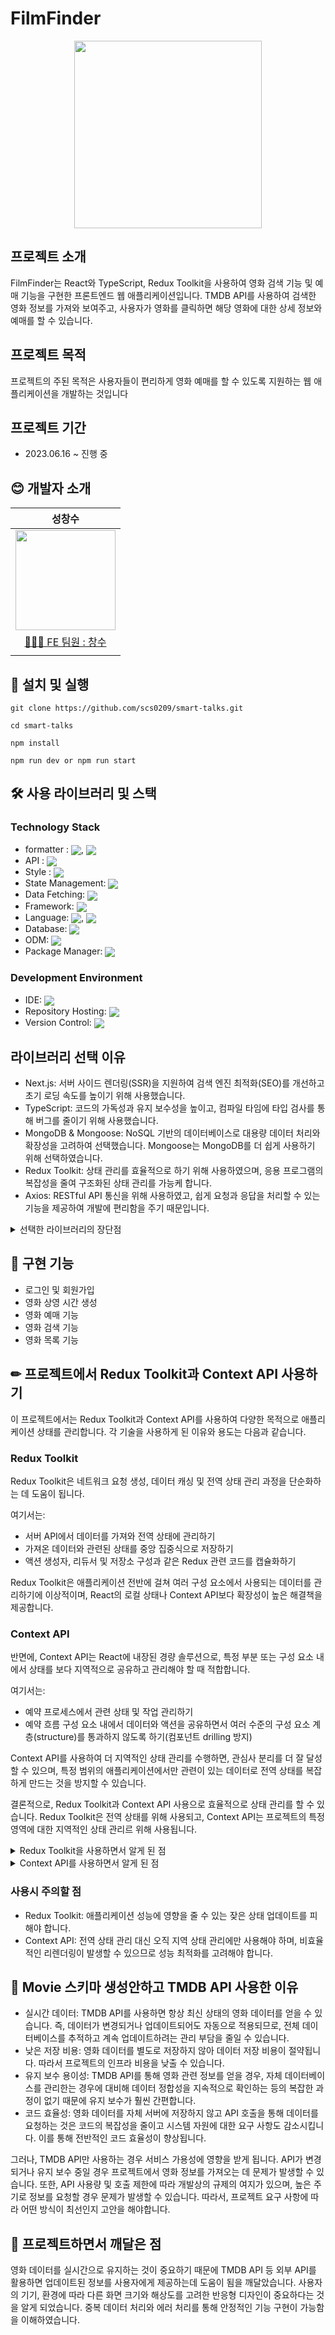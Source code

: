 # FilmFinder

<div align="center">
<img src="https://user-images.githubusercontent.com/110822847/235289858-a8950f96-5c58-42f9-8a56-5abc50c541af.png" width="300">
</div>

## 프로젝트 소개

FilmFinder는 React와 TypeScript, Redux Toolkit을 사용하여 영화 검색 기능 및 예매 기능을 구현한 프론트엔드 웹 애플리케이션입니다. TMDB API를 사용하여 검색한 영화 정보를 가져와 보여주고, 사용자가 영화를 클릭하면 해당 영화에 대한 상세 정보와 예매를 할 수 있습니다.

## 프로젝트 목적

프로젝트의 주된 목적은 사용자들이 편리하게 영화 예매를 할 수 있도록 지원하는 웹 애플리케이션을 개발하는 것입니다

## 프로젝트 기간

- 2023.06.16 ~ 진행 중

## 😊 개발자 소개

|                                                            성창수                                                            |
| :--------------------------------------------------------------------------------------------------------------------------: |
| <img src="https://github.com/jsdmas/jsdmas.github.io/assets/105098581/e237b4f3-26f3-4a37-8818-86787f5d858b" width="160px" /> |
|                                       [🙎🏻‍♂️ FE 팀원 : 창수](https://github.com/scs0209)                                        |
|                                                                                                                              |

## 🔧 설치 및 실행

```
git clone https://github.com/scs0209/smart-talks.git

cd smart-talks

npm install

npm run dev or npm run start
```

## 🛠️ 사용 라이브러리 및 스택

### Technology Stack

- formatter : <img src="https://img.shields.io/badge/Eslint-blue" style="vertical-align: middle">, <img src="https://img.shields.io/badge/Prettier-pink" style="vertical-align: middle">
- API : <img src="https://img.shields.io/badge/Axios-yellow" style="vertical-align: middle">
- Style : <img src="https://img.shields.io/badge/Tailwind_CSS-38B2AC?logo=TailwindCSS&logoColor=white" style="vertical-align: middle">
- State Management: <img src="https://img.shields.io/badge/Redux_Toolkit-764ABC?logo=Redux&logoColor=white" style="vertical-align: middle">
- Data Fetching: <img src="https://img.shields.io/badge/SWR-4EA8DE?logoColor=white" style="vertical-align: middle">
- Framework: <img src="https://img.shields.io/badge/Next.js-000000?logo=Next.js&logoColor=white" style="vertical-align: middle">
- Language: <img src="https://img.shields.io/badge/React-61DAFB?logo=React&logoColor=white" style="vertical-align: middle">, <img src="https://img.shields.io/badge/TypeScript-007ACC?logo=TypeScript&logoColor=white" style="vertical-align: middle">
- Database: <img src="https://img.shields.io/badge/MongoDB-47A248?logo=MongoDB&logoColor=white" style="vertical-align: middle">
- ODM: <img src="https://img.shields.io/badge/Mongoose-880000?logoColor=white" style="vertical-align: middle">
- Package Manager: <img src="https://img.shields.io/badge/NPM-CB3837?logo=NPM&logoColor=white" style="vertical-align: middle">

### Development Environment

- IDE: <img src="https://img.shields.io/badge/Visual_Studio_Code-007ACC?logo=Visual%20Studio%20Code&logoColor=white" style="vertical-align: middle">
- Repository Hosting: <img src="https://img.shields.io/badge/GitHub-181717?logo=GitHub&logoColor=white" style="vertical-align: middle">
- Version Control: <img src="https://img.shields.io/badge/Git-F05032?logo=Git&logoColor=white" style="vertical-align: middle">

## 라이브러리 선택 이유

- Next.js: 서버 사이드 렌더링(SSR)을 지원하여 검색 엔진 최적화(SEO)를 개선하고 초기 로딩 속도를 높이기 위해 사용했습니다.
- TypeScript: 코드의 가독성과 유지 보수성을 높이고, 컴파일 타임에 타입 검사를 통해 버그를 줄이기 위해 사용했습니다.
- MongoDB & Mongoose: NoSQL 기반의 데이터베이스로 대용량 데이터 처리와 확장성을 고려하여 선택했습니다. Mongoose는 MongoDB를 더 쉽게 사용하기 위해 선택하였습니다.
- Redux Toolkit: 상태 관리를 효율적으로 하기 위해 사용하였으며, 응용 프로그램의 복잡성을 줄여 구조화된 상태 관리를 가능케 합니다.
- Axios: RESTful API 통신을 위해 사용하였고, 쉽게 요청과 응답을 처리할 수 있는 기능을 제공하여 개발에 편리함을 주기 때문입니다.

<details>
<summary>선택한 라이브러리의 장단점</summary>
<div markdown="1">      
 
**Next.js**
- 장점: 서버사이드 렌더링(SSR)을 지원하여 초기 로딩 속도가 빠르고 검색 엔지 최적화(SEO)에 용이합니다.
- 단점: 설정 및 빌드 과정이 복잡할 수 있습니다.

**TypeScript**

- 장점: 코드의 가독성과 안정성을 높여주며, 이로 인한 버그 예방 효과가 큽니다.
- 단점; 기존의 JavaScript 코드보다 코드 작성 시간이 더 많이 소요될 수 있습니다.

**MongoDB & Mongoose**

- 장점: 스키마가 없어 데이터 구조 변겨이 용이하며, 대용량 데이터 처리와 확장성이 가장 큰 장점입니다.
- 단점: 몇몇 쿼리 및 기능들은 SQL 데이터베이스보다 성능이 떨어질 수 있습니다.

**Redux Toolkit**

- 장점: 응용 프로그램의 복잡성을 줄여 구조화된 상태 관리를 가능케 하며, 다양한 미들웨어 및 도구를 사용할 수 있습니다.
- 단점: 초기 러닝 커브가 높고, 작은 규모의 프로젝트에서는 사용이 부적합 할 수 있습니다.

**Axios**

- 장점: 쉽게 요청과 응답을 처리할 수 있으며, 서버와의 통신을 하는 데 있어 효율적입니다.
- 단점: 불필요한 리소스가 증가할 수 있으며, HTTP 인터셉터가 없습니다.
</div>
</details>

## 🎈 구현 기능

- 로그인 및 회원가입
- 영화 상영 시간 생성
- 영화 예매 기능
- 영화 검색 기능
- 영화 목록 기능

## ✏ 프로젝트에서 Redux Toolkit과 Context API 사용하기

이 프로젝트에서는 Redux Toolkit과 Context API를 사용하여 다양한 목적으로 애플리케이션 상태를 관리합니다. 각 기술을 사용하게 된 이유와 용도는 다음과 같습니다.

### Redux Toolkit

Redux Toolkit은 네트워크 요청 생성, 데이터 캐싱 및 전역 상태 관리 과정을 단순화하는 데 도움이 됩니다.

여기서는:

- 서버 API에서 데이터를 가져와 전역 상태에 관리하기
- 가져온 데이터와 관련된 상태를 중앙 집중식으로 저장하기
- 액션 생성자, 리듀서 및 저장소 구성과 같은 Redux 관련 코드를 캡슐화하기

Redux Toolkit은 애플리케이션 전반에 걸쳐 여러 구성 요소에서 사용되는 데이터를 관리하기에 이상적이며, React의 로컬 상태나 Context API보다 확장성이 높은 해결책을 제공합니다.

### Context API

반면에, Context API는 React에 내장된 경량 솔루션으로, 특정 부분 또는 구성 요소 내에서 상태를 보다 지역적으로 공유하고 관리해야 할 때 적합합니다.

여기서는:

- 예약 프로세스에서 관련 상태 및 작업 관리하기
- 예약 흐름 구성 요소 내에서 데이터와 액션을 공유하면서 여러 수준의 구성 요소 계층(structure)를 통과하지 않도록 하기(컴포넌트 drilling 방지)

Context API를 사용하여 더 지역적인 상태 관리를 수행하면, 관심사 분리를 더 잘 달성할 수 있으며, 특정 범위의 애플리케이션에서만 관련이 있는 데이터로 전역 상태를 복잡하게 만드는 것을 방지할 수 있습니다.

결론적으로, Redux Toolkit과 Context API 사용으로 효율적으로 상태 관리를 할 수 있습니다.
Redux Toolkit은 전역 상태를 위해 사용되고, Context API는 프로젝트의 특정 영역에 대한 지역적인 상태 관리르 위해 사용됩니다.

<details>
<summary>Redux Toolkit을 사용하면서 알게 된 점</summary>
<div markdown="1">      
 
Redux Toolkit은 다양한 유틸리티와 미들웨어를 포함하고 있어, 다음과 같은 부분에서 이점을 얻을 수 있습니다.
- 불변성의 유지가 간단한 immer를 통해 적용할 수 있습니다.
- Thunk 미들웨어를 사용하여 비동기 작업을 쉽게 처리할 수 있습니다.
- 코드 중복을 줄이고 읽기 쉬운 리듀서를 작성할 수 있습니다.

**Redux Toolkit의 createReducer API는 내부적으로 자동으로 immer를 사용합니다. 따라서 createReducer에 전달되는 모든 리듀서 함수 내부에서 상태를 `변경`하는 것이 이미 안전합니다.**<br>
**createSlice는 내부에서 createReducer를 사용하므로 상태를 `변경`하는 것도 안전합니다.**

</div>
</details>

<details>
<summary>Context API를 사용하면서 알게 된 점</summary>
<div markdown="1">      
 
Context API는 전역 상태 대신 지역 상태를 컴포넌트 계층에 걸쳐 공유할 때 높은 편리성을 제공합니다.
- 간단한 상태 관리를 위해 별도의 라이브러리가 필요하지 않습니다.
- 상태와 상태 관리 함수를 컴포넌트 계층 구조를 통과하지 않고 전달할 수 있습니다.

</div>
</details>

### 사용시 주의할 점

- Redux Toolkit: 애플리케이션 성능에 영향을 줄 수 있는 잦은 상태 업데이트를 피해야 합니다.
- Context API: 전역 상태 관리 대신 오직 지역 상태 관리에만 사용해야 하며, 비효율적인 리렌더링이 발생할 수 있으므로 성능 최적화를 고려해야 합니다.

## 🤔 Movie 스키마 생성안하고 TMDB API 사용한 이유

- 실시간 데이터: TMDB API를 사용하면 항상 최신 상태의 영화 데이터를 얻을 수 있습니다. 즉, 데이터가 변경되거나 업데이트되어도 자동으로 적용되므로, 전체 데이터베이스를 추적하고 계속 업데이트하려는 관리 부담을 줄일 수 있습니다.
- 낮은 저장 비용: 영화 데이터를 별도로 저장하지 않아 데이터 저장 비용이 절약됩니다. 따라서 프로젝트의 인프라 비용을 낮출 수 있습니다.
- 유지 보수 용이성: TMDB API를 통해 영화 관련 정보를 얻을 경우, 자체 데이터베이스를 관리한는 경우에 대비해 데이터 정합성을 지속적으로 확인하는 등의 복잡한 과정이 없기 때문에 유지 보수가 훨씬 간편합니다.
- 코드 효율성: 영화 데이터를 자체 서버에 저장하지 않고 API 호출을 통해 데이터를 요청하는 것은 코드의 복잡성을 줄이고 시스템 자원에 대한 요구 사항도 감소시킵니다. 이를 통해 전반적인 코드 효율성이 향상됩니다.

그러나, TMDB API만 사용하는 경우 서비스 가용성에 영향을 받게 됩니다. API가 변경되거나 유지 보수 중일 경우 프로젝트에서 영화 정보를 가져오는 데 문제가 발생할 수 있습니다. 또한, API 사용량 및 호출 제한에 따라 개발상의 규제의 여지가 있으며, 높은 주기로 정보를 요청할 경우 문제가 발생할 수 있습니다. 따라서, 프로젝트 요구 사항에 따라 어떤 방식이 최선인지 고안을 해야합니다.

## 🤞 프로젝트하면서 깨달은 점

영화 데이터를 실시간으로 유지하는 것이 중요하기 때문에 TMDB API 등 외부 API를 활용하면 업데이트된 정보를 사용자에게 제공하는데 도움이 됨을 깨달았습니다. 사용자의 기기, 환경에 따라 다른 화면 크기와 해상도를 고려한 반응형 디자인이 중요하다는 것을 알게 되었습니다. 중복 데이터 처리와 에러 처리를 통해 안정적인 기능 구현이 가능함을 이해하였습니다.
